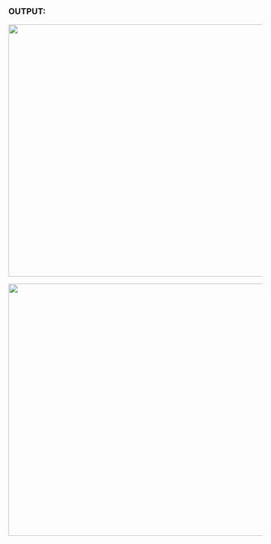 ### OUTPUT:

<p align="center">

<img width="800" height="500" src="https://user-images.githubusercontent.com/60919132/96348963-1b285b80-10ca-11eb-9320-17886a5f6e31.png" >

</p>

<p align="center">

<img width="800" height="500" src="https://user-images.githubusercontent.com/60919132/96348948-fc29c980-10c9-11eb-814a-897f39694f86.png" >

</p>

